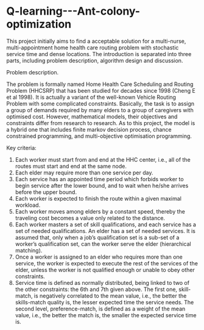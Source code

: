 # Q-learning---Ant-colony-optimization
This project initially aims to find a acceptable solution for a multi-nurse, multi-appointment home health care routing problem with stochastic service time and dense locations. The introduction is separated into three parts, including problem description, algorithm design and discussion.

Problem description.

The problem is formally named Home Health Care Scheduling and Routing Problem (HHCSRP) that has been studied for decades since 1998 (Cheng E et al 1998). It is actually a variant of the well-known Vehicle Routing Problem with some complicated constraints. Basically, the task is to assign a group of demands required by many elders to a group of caregivers with optimised cost. However, mathematical models, their objectives and constraints differ from research to research. As to this project, the model is a hybrid one that includes finite markov decision process, chance constrained programming, and multi-objective optimisation programming.

Key criteria:
1. Each worker must start from and end at the HHC center, i.e., all of the routes must start and end at the same node.
2. Each elder may require more than one service per day.
3. Each service has an appointed time period which forbids worker to begin service after the lower bound, and to wait when he/she arrives before the upper bound.
4. Each worker is expected to finish the route within a given maximal workload.
5. Each worker moves among elders by a constant speed, thereby the traveling cost becomes a value only related to the distance.
6. Each worker masters a set of skill qualifications, and each service has a set of needed qualifications. An elder has a set of needed services. It is assumed that, only when a job’s qualification set is a sub-set of a worker’s qualification set, can the worker serve the elder (hierarchical matching).
7. Once a worker is assigned to an elder who requires more than one service, the worker is expected to execute the rest of the services of the elder, unless the worker is not qualified enough or unable to obey other constraints.
8. Service time is defined as normally distributed, being linked to two of the other constraints: the 6th and 7th given above. The first one, skill-match, is negatively correlated to the mean value, i.e., the better the skills-match quality is, the lesser expected time the service needs. The second level, preference-match, is defined as a weight of the mean value, i.e., the better the match is, the smaller the expected service time is.

